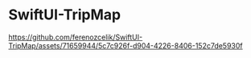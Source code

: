 # SwiftUI-TripMap


https://github.com/ferenozcelik/SwiftUI-TripMap/assets/71659944/5c7c926f-d904-4226-8406-152c7de5930f

